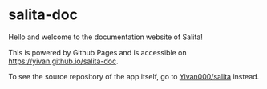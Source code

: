 # salita-doc
Hello and welcome to the documentation website of Salita!

This is powered by Github Pages and is accessible on https://yivan.github.io/salita-doc.


To see the source repository of the app itself, go to [Yivan000/salita](https://github.com/Yivan000/salita) instead.

